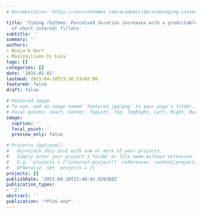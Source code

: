 ```yaml
---
# Documentation: https://sourcethemes.com/academic/docs/managing-content/

title: 'Timing rhythms: Perceived duration increases with a predictable temporal structure
  of short interval fillers'
subtitle: ''
summary: ''
authors:
- Ninja K Horr
- Massimiliano Di Luca
tags: []
categories: []
date: '2015-01-01'
lastmod: 2021-04-10T23:36:53+02:00
featured: false
draft: false

# Featured image
# To use, add an image named `featured.jpg/png` to your page's folder.
# Focal points: Smart, Center, TopLeft, Top, TopRight, Left, Right, BottomLeft, Bottom, BottomRight.
image:
  caption: ''
  focal_point: ''
  preview_only: false

# Projects (optional).
#   Associate this post with one or more of your projects.
#   Simply enter your project's folder or file name without extension.
#   E.g. `projects = ["internal-project"]` references `content/project/deep-learning/index.md`.
#   Otherwise, set `projects = []`.
projects: []
publishDate: '2021-04-10T21:40:42.928288Z'
publication_types:
- '2'
abstract: ''
publication: '*PloS one*'
---
```

